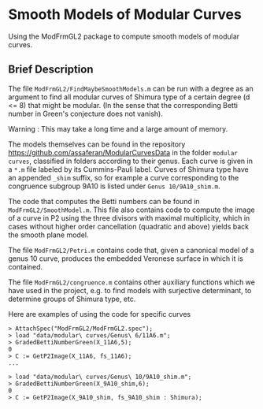 # Smooth Models of Modular Curves
Using the ModFrmGL2 package to compute smooth models of modular curves.

Brief Description
-----------------
The file `ModFrmGL2/FindMaybeSmoothModels.m` can be run with a degree as an argument to find all modular curves of Shimura type of a certain degree (d <= 8) that might be modular. (In the sense that the corresponding Betti number in Green's conjecture does not vanish).

Warning : This may take a long time and a large amount of memory.

The models themselves can be found in the repository https://github.com/assaferan/ModularCurvesData in the folder `modular curves`, classified in folders according to their genus.
Each curve is given in a `*.m` file labeled by its Cummins-Pauli label. Curves of Shimura type have an appended `_shim` suffix, so for example a curve corresponding to the congruence subgroup 9A10 is listed under `Genus 10/9A10_shim.m`.

The code that computes the Betti numbers can be found in `ModFrmGL2/SmoothModel.m`. This file also contains code to compute the image of a curve in P2 using the three divisors with maximal multiplicity, which in cases without higher order cancellation (quadratic and above) yields back the smooth plane model.

The file `ModFrmGL2/Petri.m` contains code that, given a canonical model of a genus 10 curve, produces the embedded Veronese surface in which it is contained.

The file `ModFrmGL2/congruence.m` contains other auxiliary functions which we have used in the project, e.g. to find models with surjective determinant, to determine groups of Shimura type, etc.

Here are examples of using the code for specific curves
```
> AttachSpec("ModFrmGL2/ModFrmGL2.spec");
> load "data/modular\ curves/Genus\ 6/11A6.m";
> GradedBettiNumberGreen(X_11A6,5);
0
> C := GetP2Image(X_11A6, fs_11A6);
...

> load "data/modular\ curves/Genus\ 10/9A10_shim.m";
> GradedBettiNumberGreen(X_9A10_shim,6);
0
> C := GetP2Image(X_9A10_shim, fs_9A10_shim : Shimura);
```
